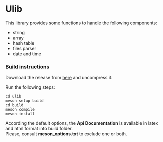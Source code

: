 # Ulib

This library provides some functions to handle the following components:<br>
<ul>
    <li>string</li>
    <li>array</li>
    <li>hash table</li>
    <li>files parser</li>
    <li>date and time</li>
</ul>

### Build instructions

Download the release from [here](https://github.com/pandom79/ulib/releases) and uncompress it.<br/>

Run the following steps:<br/>
```
cd ulib
meson setup build
cd build
meson compile
meson install
```

According the default options, the **Api Documentation** is available in latex and html format into build folder.<br>
Please, consult **meson_options.txt** to exclude one or both.

